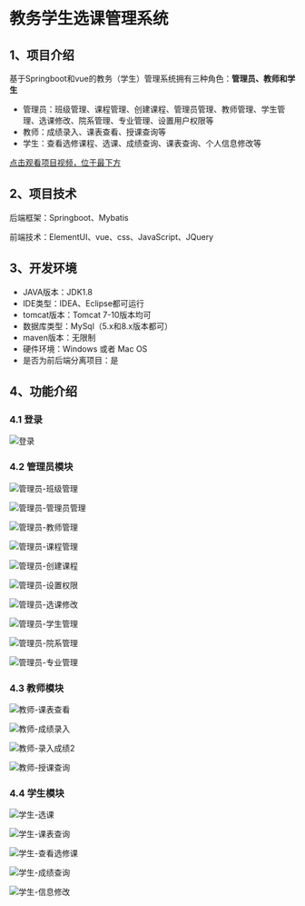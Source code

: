 # 教务学生选课管理系统

## 1、项目介绍

基于Springboot和vue的教务（学生）管理系统拥有三种角色：**管理员、教师和学生**

- 管理员：班级管理、课程管理、创建课程、管理员管理、教师管理、学生管理、选课修改、院系管理、专业管理、设置用户权限等
- 教师：成绩录入、课表查看、授课查询等
- 学生：查看选修课程、选课、成绩查询、课表查询、个人信息修改等

[点击观看项目视频，位于最下方](https://mp.weixin.qq.com/s/XL0xMStqj39LDjkxxEjJKg)


## 2、项目技术

后端框架：Springboot、Mybatis

前端技术：ElementUI、vue、css、JavaScript、JQuery

## 3、开发环境

- JAVA版本：JDK1.8
- IDE类型：IDEA、Eclipse都可运行
- tomcat版本：Tomcat 7-10版本均可
- 数据库类型：MySql（5.x和8.x版本都可） 
- maven版本：无限制
- 硬件环境：Windows 或者 Mac OS
- 是否为前后端分离项目：是


## 4、功能介绍

### 4.1 登录

![登录](https://project-images-1256969109.cos.ap-chongqing.myqcloud.com/Typora-Images/202207161522795.jpg)

### 4.2 管理员模块

![管理员-班级管理](https://project-images-1256969109.cos.ap-chongqing.myqcloud.com/Typora-Images/202207161522486.jpg)

![管理员-管理员管理](https://project-images-1256969109.cos.ap-chongqing.myqcloud.com/Typora-Images/202207161522447.jpg)

![管理员-教师管理](https://project-images-1256969109.cos.ap-chongqing.myqcloud.com/Typora-Images/202207161522085.jpg)

![管理员-课程管理](https://project-images-1256969109.cos.ap-chongqing.myqcloud.com/Typora-Images/202207161522527.jpg)

![管理员-创建课程](https://project-images-1256969109.cos.ap-chongqing.myqcloud.com/Typora-Images/202207161522932.jpg)

![管理员-设置权限](https://project-images-1256969109.cos.ap-chongqing.myqcloud.com/Typora-Images/202207161522060.jpg)

![管理员-选课修改](https://project-images-1256969109.cos.ap-chongqing.myqcloud.com/Typora-Images/202207161523314.jpg)

![管理员-学生管理](https://project-images-1256969109.cos.ap-chongqing.myqcloud.com/Typora-Images/202207161523917.jpg)

![管理员-院系管理](https://project-images-1256969109.cos.ap-chongqing.myqcloud.com/Typora-Images/202207161523572.jpg)

![管理员-专业管理](https://project-images-1256969109.cos.ap-chongqing.myqcloud.com/Typora-Images/202207161523092.jpg)

### 4.3 教师模块

![教师-课表查看](https://project-images-1256969109.cos.ap-chongqing.myqcloud.com/Typora-Images/202207161523483.jpg)

![教师-成绩录入](https://project-images-1256969109.cos.ap-chongqing.myqcloud.com/Typora-Images/202207161523693.jpg)

![教师-录入成绩2](https://project-images-1256969109.cos.ap-chongqing.myqcloud.com/Typora-Images/202207161523137.jpg)

![教师-授课查询](https://project-images-1256969109.cos.ap-chongqing.myqcloud.com/Typora-Images/202207161523217.jpg)

### 4.4 学生模块

![学生-选课](https://project-images-1256969109.cos.ap-chongqing.myqcloud.com/Typora-Images/202207161523161.jpg)

![学生-课表查询](https://project-images-1256969109.cos.ap-chongqing.myqcloud.com/Typora-Images/202207161523822.jpg)

![学生-查看选修课](https://project-images-1256969109.cos.ap-chongqing.myqcloud.com/Typora-Images/202207161523620.jpg)

![学生-成绩查询](https://project-images-1256969109.cos.ap-chongqing.myqcloud.com/Typora-Images/202207161523011.jpg)

![学生-信息修改](https://project-images-1256969109.cos.ap-chongqing.myqcloud.com/Typora-Images/202207161523277.jpg)



